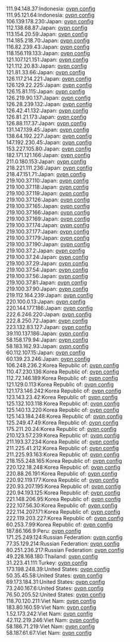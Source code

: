 111.94.148.37:Indonesia: [ovpn config](vpn/111_94_148_37.ovpn)  
111.95.121.64:Indonesia: [ovpn config](vpn/111_95_121_64.ovpn)  
106.139.178.230:Japan: [ovpn config](vpn/106_139_178_230.ovpn)  
112.138.68.87:Japan: [ovpn config](vpn/112_138_68_87.ovpn)  
113.154.20.59:Japan: [ovpn config](vpn/113_154_20_59.ovpn)  
114.185.218.70:Japan: [ovpn config](vpn/114_185_218_70.ovpn)  
116.82.239.43:Japan: [ovpn config](vpn/116_82_239_43.ovpn)  
118.156.119.133:Japan: [ovpn config](vpn/118_156_119_133.ovpn)  
121.107.121.151:Japan: [ovpn config](vpn/121_107_121_151.ovpn)  
121.112.20.83:Japan: [ovpn config](vpn/121_112_20_83.ovpn)  
121.81.33.66:Japan: [ovpn config](vpn/121_81_33_66.ovpn)  
126.117.214.221:Japan: [ovpn config](vpn/126_117_214_221.ovpn)  
126.129.22.225:Japan: [ovpn config](vpn/126_129_22_225.ovpn)  
126.15.81.115:Japan: [ovpn config](vpn/126_15_81_115.ovpn)  
126.219.90.137:Japan: [ovpn config](vpn/126_219_90_137.ovpn)  
126.28.239.132:Japan: [ovpn config](vpn/126_28_239_132.ovpn)  
126.42.41.132:Japan: [ovpn config](vpn/126_42_41_132.ovpn)  
126.81.21.173:Japan: [ovpn config](vpn/126_81_21_173.ovpn)  
126.88.117.37:Japan: [ovpn config](vpn/126_88_117_37.ovpn)  
131.147.139.45:Japan: [ovpn config](vpn/131_147_139_45.ovpn)  
138.64.192.227:Japan: [ovpn config](vpn/138_64_192_227.ovpn)  
147.192.230.45:Japan: [ovpn config](vpn/147_192_230_45.ovpn)  
153.227.105.80:Japan: [ovpn config](vpn/153_227_105_80.ovpn)  
182.171.121.166:Japan: [ovpn config](vpn/182_171_121_166.ovpn)  
211.0.180.153:Japan: [ovpn config](vpn/211_0_180_153.ovpn)  
218.221.111.236:Japan: [ovpn config](vpn/218_221_111_236.ovpn)  
218.47.151.71:Japan: [ovpn config](vpn/218_47_151_71.ovpn)  
219.100.37.110:Japan: [ovpn config](vpn/219_100_37_110.ovpn)  
219.100.37.118:Japan: [ovpn config](vpn/219_100_37_118.ovpn)  
219.100.37.119:Japan: [ovpn config](vpn/219_100_37_119.ovpn)  
219.100.37.126:Japan: [ovpn config](vpn/219_100_37_126.ovpn)  
219.100.37.165:Japan: [ovpn config](vpn/219_100_37_165.ovpn)  
219.100.37.166:Japan: [ovpn config](vpn/219_100_37_166.ovpn)  
219.100.37.169:Japan: [ovpn config](vpn/219_100_37_169.ovpn)  
219.100.37.174:Japan: [ovpn config](vpn/219_100_37_174.ovpn)  
219.100.37.177:Japan: [ovpn config](vpn/219_100_37_177.ovpn)  
219.100.37.179:Japan: [ovpn config](vpn/219_100_37_179.ovpn)  
219.100.37.190:Japan: [ovpn config](vpn/219_100_37_190.ovpn)  
219.100.37.2:Japan: [ovpn config](vpn/219_100_37_2.ovpn)  
219.100.37.24:Japan: [ovpn config](vpn/219_100_37_24.ovpn)  
219.100.37.29:Japan: [ovpn config](vpn/219_100_37_29.ovpn)  
219.100.37.54:Japan: [ovpn config](vpn/219_100_37_54.ovpn)  
219.100.37.56:Japan: [ovpn config](vpn/219_100_37_56.ovpn)  
219.100.37.81:Japan: [ovpn config](vpn/219_100_37_81.ovpn)  
219.100.37.90:Japan: [ovpn config](vpn/219_100_37_90.ovpn)  
219.112.164.239:Japan: [ovpn config](vpn/219_112_164_239.ovpn)  
220.100.0.13:Japan: [ovpn config](vpn/220_100_0_13.ovpn)  
220.144.177.186:Japan: [ovpn config](vpn/220_144_177_186.ovpn)  
222.6.246.220:Japan: [ovpn config](vpn/222_6_246_220.ovpn)  
222.8.250.72:Japan: [ovpn config](vpn/222_8_250_72.ovpn)  
223.132.83.127:Japan: [ovpn config](vpn/223_132_83_127.ovpn)  
39.110.137.186:Japan: [ovpn config](vpn/39_110_137_186.ovpn)  
58.158.179.94:Japan: [ovpn config](vpn/58_158_179_94.ovpn)  
58.183.162.93:Japan: [ovpn config](vpn/58_183_162_93.ovpn)  
60.112.107.15:Japan: [ovpn config](vpn/60_112_107_15.ovpn)  
60.139.23.246:Japan: [ovpn config](vpn/60_139_23_246.ovpn)  
106.248.236.2:Korea Republic of: [ovpn config](vpn/106_248_236_2.ovpn)  
110.47.230.136:Korea Republic of: [ovpn config](vpn/110_47_230_136.ovpn)  
112.72.146.189:Korea Republic of: [ovpn config](vpn/112_72_146_189.ovpn)  
121.129.0.113:Korea Republic of: [ovpn config](vpn/121_129_0_113.ovpn)  
121.173.146.242:Korea Republic of: [ovpn config](vpn/121_173_146_242.ovpn)  
123.143.23.42:Korea Republic of: [ovpn config](vpn/123_143_23_42.ovpn)  
125.132.103.118:Korea Republic of: [ovpn config](vpn/125_132_103_118.ovpn)  
125.140.13.220:Korea Republic of: [ovpn config](vpn/125_140_13_220.ovpn)  
125.143.184.248:Korea Republic of: [ovpn config](vpn/125_143_184_248.ovpn)  
125.249.47.49:Korea Republic of: [ovpn config](vpn/125_249_47_49.ovpn)  
175.211.20.24:Korea Republic of: [ovpn config](vpn/175_211_20_24.ovpn)  
210.123.57.239:Korea Republic of: [ovpn config](vpn/210_123_57_239.ovpn)  
211.193.37.234:Korea Republic of: [ovpn config](vpn/211_193_37_234.ovpn)  
211.225.41.212:Korea Republic of: [ovpn config](vpn/211_225_41_212.ovpn)  
211.225.93.163:Korea Republic of: [ovpn config](vpn/211_225_93_163.ovpn)  
218.155.248.165:Korea Republic of: [ovpn config](vpn/218_155_248_165.ovpn)  
220.122.18.248:Korea Republic of: [ovpn config](vpn/220_122_18_248.ovpn)  
220.88.26.191:Korea Republic of: [ovpn config](vpn/220_88_26_191.ovpn)  
220.92.119.177:Korea Republic of: [ovpn config](vpn/220_92_119_177.ovpn)  
220.93.207.195:Korea Republic of: [ovpn config](vpn/220_93_207_195.ovpn)  
220.94.193.125:Korea Republic of: [ovpn config](vpn/220_94_193_125.ovpn)  
221.148.206.95:Korea Republic of: [ovpn config](vpn/221_148_206_95.ovpn)  
222.107.56.30:Korea Republic of: [ovpn config](vpn/222_107_56_30.ovpn)  
222.114.207.171:Korea Republic of: [ovpn config](vpn/222_114_207_171.ovpn)  
222.119.203.227:Korea Republic of: [ovpn config](vpn/222_119_203_227.ovpn)  
60.253.7.99:Korea Republic of: [ovpn config](vpn/60_253_7_99.ovpn)  
187.86.166.9:Peru: [ovpn config](vpn/187_86_166_9.ovpn)  
171.25.249.124:Russian Federation: [ovpn config](vpn/171_25_249_124.ovpn)  
77.35.129.214:Russian Federation: [ovpn config](vpn/77_35_129_214.ovpn)  
80.251.236.217:Russian Federation: [ovpn config](vpn/80_251_236_217.ovpn)  
49.228.168.180:Thailand: [ovpn config](vpn/49_228_168_180.ovpn)  
31.223.41.111:Turkey: [ovpn config](vpn/31_223_41_111.ovpn)  
173.198.248.39:United States: [ovpn config](vpn/173_198_248_39.ovpn)  
50.35.45.58:United States: [ovpn config](vpn/50_35_45_58.ovpn)  
69.173.184.31:United States: [ovpn config](vpn/69_173_184_31.ovpn)  
73.240.167.6:United States: [ovpn config](vpn/73_240_167_6.ovpn)  
76.50.205.52:United States: [ovpn config](vpn/76_50_205_52.ovpn)  
118.70.120.211:Viet Nam: [ovpn config](vpn/118_70_120_211.ovpn)  
183.80.160.59:Viet Nam: [ovpn config](vpn/183_80_160_59.ovpn)  
1.52.173.242:Viet Nam: [ovpn config](vpn/1_52_173_242.ovpn)  
42.112.219.246:Viet Nam: [ovpn config](vpn/42_112_219_246.ovpn)  
58.186.71.219:Viet Nam: [ovpn config](vpn/58_186_71_219.ovpn)  
58.187.61.67:Viet Nam: [ovpn config](vpn/58_187_61_67.ovpn)  
